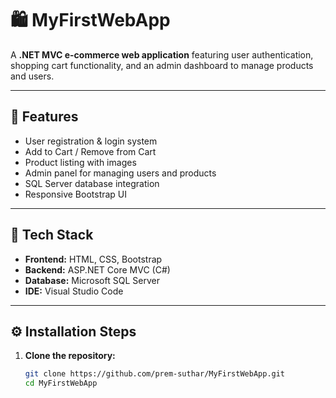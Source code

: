 # 🛍️ MyFirstWebApp

A **.NET MVC e-commerce web application** featuring user authentication, shopping cart functionality, and an admin dashboard to manage products and users.

---

## 🚀 Features

- User registration & login system  
- Add to Cart / Remove from Cart  
- Product listing with images  
- Admin panel for managing users and products  
- SQL Server database integration  
- Responsive Bootstrap UI  

---

## 🧩 Tech Stack

- **Frontend:** HTML, CSS, Bootstrap  
- **Backend:** ASP.NET Core MVC (C#)  
- **Database:** Microsoft SQL Server  
- **IDE:** Visual Studio Code  

---

## ⚙️ Installation Steps

1. **Clone the repository:**
   ```bash
   git clone https://github.com/prem-suthar/MyFirstWebApp.git
   cd MyFirstWebApp
